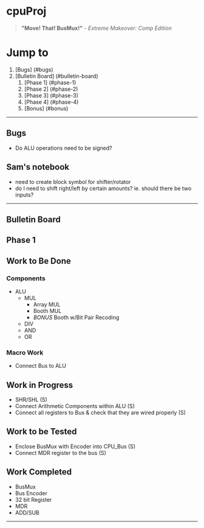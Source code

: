 # cpuProj

> **"Move! That! BusMux!"** _- Extreme Makeover: Comp Edition_


# Jump to
1. [Bugs] (#bugs)
2. [Bulletin Board] (#bulletin-board)
    1. [Phase 1] (#phase-1)
    2. [Phase 2] (#phase-2)
    3. [Phase 3] (#phase-3)
    4. [Phase 4] (#phase-4)
    5. [Bonus] (#bonus)

***
## Bugs
* Do ALU operations need to be signed?

## Sam's notebook
* need to create block symbol for shifter/rotator
* do I need to shift right/left by certain amounts? ie. should there be two inputs?

***
## Bulletin Board
## Phase 1
## Work to Be Done
### Components 
  * ALU
    * MUL
      * Array MUL
      * Booth MUL
      * *BONUS* Booth w/Bit Pair Recoding
    * DIV
    * AND
    * OR
    
### Macro Work
* Connect Bus to ALU  

## Work in Progress
* SHR/SHL (S)
* Connect Arithmetic Components within ALU (S)
* Connect all registers to Bus & check that they are wired properly (S)
## Work to be Tested
* Enclose BusMux with Encoder into CPU_Bus (S)
* Connect MDR register to the bus (S)


## Work Completed
* BusMux
* Bus Encoder
* 32 bit Register
* MDR
* ADD/SUB
***
